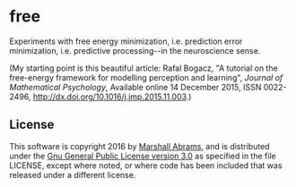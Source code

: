 # free

Experiments with free energy minimization, i.e. prediction error
minimization, i.e. predictive processing--in the neuroscience sense.

(My starting point is this beautiful article:
Rafal Bogacz, "A tutorial on the free-energy framework for modelling
perception and learning", *Journal of Mathematical Psychology*,
Available online 14 December 2015, ISSN 0022-2496,
http://dx.doi.org/10.1016/j.jmp.2015.11.003.)

## License

This software is copyright 2016 by [Marshall
Abrams](http://members.logical.net/~marshall/), and is distributed under
the [Gnu General Public License version
3.0](http://www.gnu.org/copyleft/gpl.html) as specified in the file
LICENSE, except where noted, or where code has been included that was
released under a different license.
